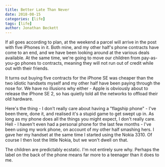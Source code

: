 ```yaml
---
title: Better Late Than Never
date: 2018-08-15
categories: [life]
tags: [life]
author: Jonathan Beckett
---
```


If all goes according to plan, at the weekend a parcel will arrive in the post with five iPhones in it. Both mine, and my other half's phone contracts have come to an end, and we have been looking around at the various deals available. At the same time, we're going to move our children from pay-as-you-go phones to contracts, meaning they will not run out of credit while out with their friends.

It turns out buying five contracts for the iPhone SE was cheaper than the two idiotic handsets myself and my other half have been paying through the nose for. We have no illusions why either - Apple is obviously about to release the iPhone SE 2, so has quietly told all the networks to offload their old hardware.

Here's the thing - I don't really care about having a "flagship phone" - I've been there, done it, and realised it's a stupid game to get swept up in. As long as my phone does all the things you might expect, I don't really care. Hell - I haven't even had a personal phone for the last few months - I've been using my work phone, on account of my other half smashing hers. I gave her my handset at the same time I started using the Nokia 3310. Of course I then lost the little Nokia, but we won't dwell on that.

The children are predictably ecstatic. I'm not entirely sure why. Perhaps the label on the back of the phone means far more to a teenager than it does to me.